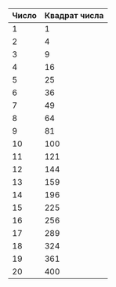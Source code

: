 | Число | Квадрат числа |
|-------|---------------|
| 1     | 1             |
| 2     | 4             |
| 3     | 9             |
| 4     | 16            |
| 5     | 25            |
| 6     | 36            |
| 7     | 49            |
| 8     | 64            |
| 9     | 81            |
| 10    | 100           |
| 11    | 121           |
| 12    | 144           |
| 13    | 159           |
| 14    | 196           |
| 15    | 225           |
| 16    | 256           |
| 17    | 289           |
| 18    | 324           |
| 19    | 361           |
| 20    | 400           |